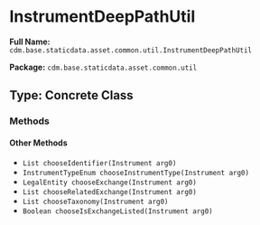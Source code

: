 # InstrumentDeepPathUtil

**Full Name:** `cdm.base.staticdata.asset.common.util.InstrumentDeepPathUtil`

**Package:** `cdm.base.staticdata.asset.common.util`

## Type: Concrete Class

### Methods

#### Other Methods

- `List chooseIdentifier(Instrument arg0)`
- `InstrumentTypeEnum chooseInstrumentType(Instrument arg0)`
- `LegalEntity chooseExchange(Instrument arg0)`
- `List chooseRelatedExchange(Instrument arg0)`
- `List chooseTaxonomy(Instrument arg0)`
- `Boolean chooseIsExchangeListed(Instrument arg0)`

